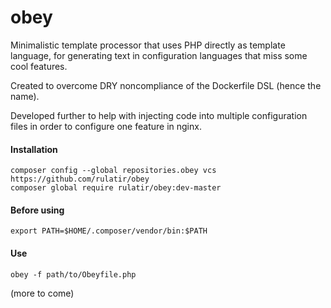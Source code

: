 # obey
Minimalistic template processor that uses PHP directly as template language,
for generating text in configuration languages that miss some cool
features.

Created to overcome DRY noncompliance of the Dockerfile DSL (hence the name).

Developed further to help with injecting code into multiple
configuration files in order to configure one feature in nginx.

#### Installation
```
composer config --global repositories.obey vcs https://github.com/rulatir/obey
composer global require rulatir/obey:dev-master
```

#### Before using
```
export PATH=$HOME/.composer/vendor/bin:$PATH
```

#### Use
```
obey -f path/to/Obeyfile.php
```

(more to come)
